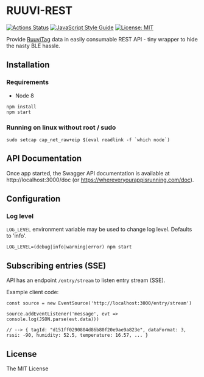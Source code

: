 # RUUVI-REST

[![Actions Status](https://github.com/tarvainen/ruuvi-rest/workflows/CI/badge.svg)](https://github.com/tarvainen/ruuvi-rest/actions)
[![JavaScript Style Guide](https://img.shields.io/badge/code_style-standard-brightgreen.svg)](https://standardjs.com)
[![License: MIT](https://img.shields.io/badge/License-MIT-yellow.svg)](https://opensource.org/licenses/MIT)

Provide [RuuviTag](https://ruuvi.com/) data in easily consumable REST API - tiny wrapper to hide the nasty BLE hassle.

## Installation

### Requirements

* Node 8

```
npm install
npm start
```

### Running on linux without root / sudo

```
sudo setcap cap_net_raw+eip $(eval readlink -f `which node`)
```

## API Documentation

Once app started, the Swagger API documentation is available at http://localhost:3000/doc (or https://whereveryourappisrunning.com/doc).

## Configuration

### Log level

`LOG_LEVEL` environment variable may be used to change log level. Defaults to 'info'.

```
LOG_LEVEL=(debug|info|warning|error) npm start
```

## Subscribing entries (SSE)

API has an endpoint `/entry/stream` to listen entry stream (SSE).

Example client code:

```
const source = new EventSource('http://localhost:3000/entry/stream')

source.addEventListener('message', evt => console.log(JSON.parse(evt.data)))

// --> { tagId: "d151ff0290804d86b80f20e9ae9a823e", dataFormat: 3, rssi: -90, humidity: 52.5, temperature: 16.57, ... }
```

## License

The MIT License
